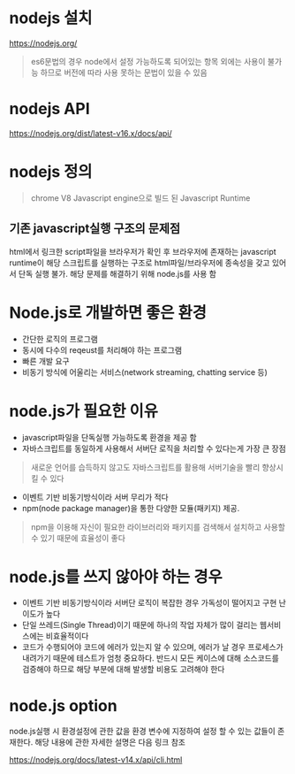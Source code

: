 # nodejs 설치
https://nodejs.org/
> es6문법의 경우 node에서 설정 가능하도록 되어있는 항목 외에는 사용이 불가능 하므로 버전에 따라 사용 못하는 문법이 있을 수 있음

# nodejs API
https://nodejs.org/dist/latest-v16.x/docs/api/

# nodejs 정의
> chrome V8 Javascript engine으로 빌드 된 Javascript Runtime  

## 기존 javascript실행 구조의 문제점
html에서 링크한 script파일을 브라우저가 확인 후 브라우저에 존재하는 javascript runtime이 해당 스크립트를 실행하는 구조로 html파일/브라우저에 종속성을 갖고 있어서 단독 실행 불가. 해당 문제를 해결하기 위해 node.js를 사용 함

# Node.js로 개발하면 좋은 환경
- 간단한 로직의 프로그램
- 동시에 다수의 reqeust를 처리해야 하는 프로그램
- 빠른 개발 요구
- 비동기 방식에 어울리는 서비스(network streaming, chatting service 등)

# node.js가 필요한 이유
- javascript파일을 단독실행 가능하도록 환경을 제공 함
- 자바스크립트를 동일하게 사용해서 서버단 로직을 처리할 수 있다는게 가장 큰 장점
> 새로운 언어를 습득하지 않고도 자바스크립트를 활용해 서버기술을 빨리 향상시킬 수 있다  

- 이벤트 기반 비동기방식이라 서버 무리가 적다
- npm(node package manager)을 통한 다양한 모듈(패키지) 제공. 
> npm을 이용해 자신이 필요한 라이브러리와 패키지를 검색해서 설치하고 사용할 수 있기 때문에 효율성이 좋다  

# node.js를 쓰지 않아야 하는 경우
- 이벤트 기반 비동기방식이라 서버단 로직이 복잡한 경우 가독성이 떨어지고 구현 난이도가 높다
- 단일 쓰레드(Single Thread)이기 때문에 하나의 작업 자체가 많이 걸리는 웹서비스에는 비효율적이다
- 코드가 수행되어야 코드에 에러가 있는지 알 수 있으며, 에러가 날 경우 프로세스가 내려가기 때문에 테스트가 엄청 중요하다. 반드시 모든 케이스에 대해 소스코드를 검증해야 하므로 해당 부분에 대해 발생할 비용도 고려해야 한다

# node.js option
node.js실행 시 환경설정에 관한 값을 환경 변수에 지정하여 설정 할 수 있는 값들이 존재한다. 해당 내용에 관한 자세한 설명은 다음 링크 참조  

https://nodejs.org/docs/latest-v14.x/api/cli.html